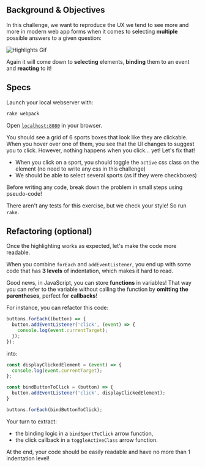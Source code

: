 ## Background & Objectives

In this challenge, we want to reproduce the UX we tend to see more and more in modern web app forms when it comes to selecting **multiple** possible answers to a given question:

![Highlights Gif](https://raw.githubusercontent.com/lewagon/fullstack-images/master/frontend/highlights.gif)

Again it will come down to **selecting** elements, **binding** them to an event and **reacting** to it!

## Specs

Launch your local webserver with:

```bash
rake webpack
```

Open [`localhost:8080`](http://localhost:8080) in your browser.

You should see a grid of 6 sports boxes that look like they are clickable. When you hover over one of them, you see that the UI changes to suggest you to click. However, nothing happens when you click... yet! Let's fix that!

- When you click on a sport, you should toggle the `active` css class on the element (no need to write any css in this challenge)
- We should be able to select several sports (as if they were checkboxes)

Before writing any code, break down the problem in small steps using pseudo-code!

There aren't any tests for this exercise, but we check your style! So run `rake`.

## Refactoring (optional)

Once the highlighting works as expected, let's make the code more readable.

When you combine `forEach` and `addEventListener`, you end up with some code that has **3 levels** of indentation, which makes it hard to read.

Good news, in JavaScript, you can store **functions** in variables! That way you can refer to the variable without calling the function by **omitting the parentheses**, perfect for **callbacks**!

For instance, you can refactor this code:

```js
buttons.forEach((button) => {
  button.addEventListener('click', (event) => {
    console.log(event.currentTarget);
  });
});
```

into:

```js
const displayClickedElement = (event) => {
  console.log(event.currentTarget);
};

const bindButtonToClick = (button) => {
  button.addEventListener('click', displayClickedElement);
}

buttons.forEach(bindButtonToClick);
```

Your turn to extract:

- the binding logic in a `bindSportToClick` arrow function,
- the click callback in a `toggleActiveClass` arrow function.

At the end, your code should be easily readable and have no more than 1 indentation level!
